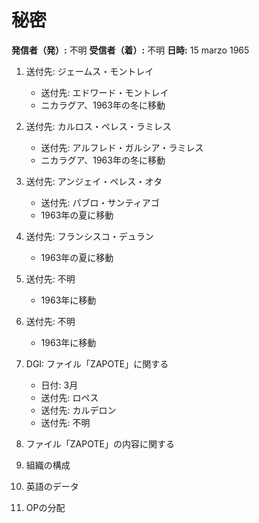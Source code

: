 # 秘密

**発信者（発）:** 不明
**受信者（着）:** 不明
**日時:** 15 marzo 1965

1. 送付先: ジェームス・モントレイ
   - 送付先: エドワード・モントレイ
   - ニカラグア、1963年の冬に移動

2. 送付先: カルロス・ペレス・ラミレス
   - 送付先: アルフレド・ガルシア・ラミレス
   - ニカラグア、1963年の冬に移動

3. 送付先: アンジェイ・ペレス・オタ
   - 送付先: パブロ・サンティアゴ
   - 1963年の夏に移動

4. 送付先: フランシスコ・デュラン
   - 1963年の夏に移動

5. 送付先: 不明
   - 1963年に移動

6. 送付先: 不明
   - 1963年に移動

7. DGI: ファイル「ZAPOTE」に関する
   - 日付: 3月
   - 送付先: ロペス
   - 送付先: カルデロン
   - 送付先: 不明

8. ファイル「ZAPOTE」の内容に関する

9. 組織の構成

10. 英語のデータ

11. OPの分配